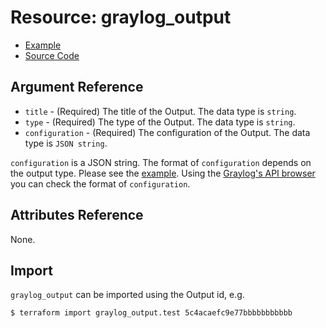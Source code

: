 # Resource: graylog_output

* [Example](https://github.com/terraform-provider-graylog/terraform-provider-graylog/blob/master/examples/v0.12/output.tf)
* [Source Code](https://github.com/terraform-provider-graylog/terraform-provider-graylog/blob/master/graylog/resource/system/output/resource.go)

## Argument Reference

* `title` - (Required) The title of the Output. The data type is `string`.
* `type` - (Required) The type of the Output. The data type is `string`.
* `configuration` - (Required) The configuration of the Output. The data type is `JSON string`.

`configuration` is a JSON string.
The format of `configuration` depends on the output type.
Please see the [example](https://github.com/terraform-provider-graylog/terraform-provider-graylog/blob/master/examples/v0.12/output.tf).
Using the [Graylog's API browser](https://docs.graylog.org/en/3.1/pages/configuration/rest_api.html) you can check the format of `configuration`.

## Attributes Reference

None.

## Import

`graylog_output` can be imported using the Output id, e.g.

```console
$ terraform import graylog_output.test 5c4acaefc9e77bbbbbbbbbbb
```
